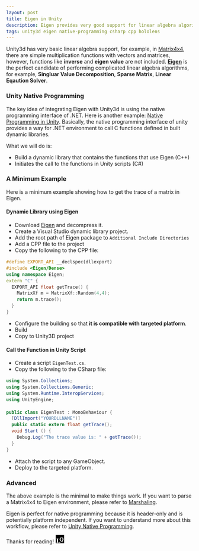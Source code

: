 ```yaml
---
layout: post
title: Eigen in Unity
description: Eigen provides very good support for linear algebra algorithms, but is in general working in C++. On the other hand, Unity game engine does not have ready-to-use packages for linear algebra needs, and only has scripting support for C# and Javascript. This post demonstrates how to use Eigen in Unity.
tags: unity3d eigen native-programming csharp cpp hololens
---
```


Unity3d has very basic linear algebra support, for example, in [Matrix4x4](https://docs.unity3d.com/ScriptReference/Matrix4x4.html), there are simple multiplication functions with vectors and matrices, however, functions like **inverse** and **eigen value** are not included. **[Eigen](http://eigen.tuxfamily.org)** is the perfect candidate of performing complicated linear algebra algorithms, for example, **Singluar Value Decomposition**, **Sparse Matrix**, **Linear Eqaution Solver**.


### Unity Native Programming

The key idea of integrating Eigen with Unity3d is using the native programming interface of .NET. Here is another example: [Native Programming in Unity](http://longqian.me/2017/01/29/unity-native-programming/). Basically, the native programming interface of unity provides a way for .NET environment to call C functions defined in built dynamic libraries.

What we will do is:

* Build a dynamic library that contains the functions that use Eigen (C++)
* Initiates the call to the functions in Unity scripts (C#)

### A Minimum Example

Here is a minimum example showing how to get the trace of a matrix in Eigen.

#### Dynamic Library using Eigen

* Download [Eigen](http://eigen.tuxfamily.org) and decompress it.
* Create a Visual Studio dynamic library project.
* Add the root path of Eigen package to ```Additional Include Directories```
* Add a CPP file to the project
* Copy the following to the CPP file:

```cpp
#define EXPORT_API __declspec(dllexport)
#include <Eigen/Dense>
using namespace Eigen;
extern "C" {
  EXPORT_API float getTrace() {
    MatrixXf m = MatrixXf::Random(4,4);
    return m.trace();
  }
}
```

* Configure the building so that **it is compatible with targeted platform**.
* Build
* Copy to Unity3D project

#### Call the Function in Unity Script

* Create a script ```EigenTest.cs```.
* Copy the following to the CSharp file:

```csharp
using System.Collections;
using System.Collections.Generic;
using System.Runtime.InteropServices;
using UnityEngine;

public class EigenTest : MonoBehaviour {
  [DllImport("YOURDLLNAME")]
  public static extern float getTrace();
  void Start () {
    Debug.Log("The trace value is: " + getTrace());
  }
}
```

* Attach the script to any GameObject.
* Deploy to the targeted platform.


### Advanced

The above example is the minimal to make things work. If you want to parse a Matrix4x4 to Eigen environment, please refer to [Marshaling](https://en.wikipedia.org/wiki/Marshalling_(computer_science)).

Eigen is perfect for native programming because it is header-only and is potentially platform independent. If you want to understand more about this workflow, please refer to [Unity Native Programming](http://longqian.me/2017/01/29/unity-native-programming/).



Thanks for reading! <img class="inline" src="/public/LQ144x144.png" alt="LQ" style="width:1.5rem;height:1.5rem;" />

